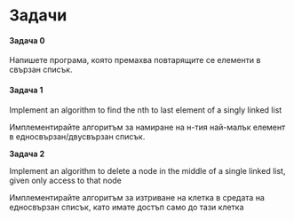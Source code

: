 # Задачи

#### Задача 0

Напишете програма, която премахва повтарящите се елементи в свързан списък.



#### Задача 1

Implement an algorithm to find the nth to last element of a singly linked list

Имплементирайте алгоритъм за намиране на н-тия най-малък елемент в едносвързан/двусвързан списък.

**Задача 2** 

Implement an algorithm to delete a node in the middle of a single linked list, given
only access to that node

Имплементирайте алгоритъм за изтриване на клетка в средата на едносвързан списък, като имате достъп само до тази клетка